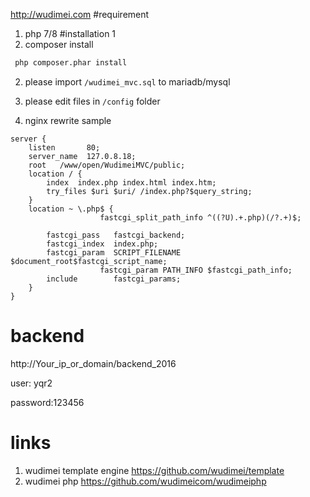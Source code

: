 http://wudimei.com
#requirement
1. php 7/8
#installation 1
1. composer install
```cmd
 php composer.phar install
```


2. please import `/wudimei_mvc.sql` to mariadb/mysql

3. please edit files in `/config` folder 
4. nginx rewrite sample
```nginx
server {
    listen       80;
    server_name  127.0.8.18;
    root   /www/open/WudimeiMVC/public;
    location / {
        index  index.php index.html index.htm;
        try_files $uri $uri/ /index.php?$query_string;
    }
    location ~ \.php$ {
                    fastcgi_split_path_info ^((?U).+.php)(/?.+)$;

        fastcgi_pass   fastcgi_backend;
        fastcgi_index  index.php;
        fastcgi_param  SCRIPT_FILENAME  $document_root$fastcgi_script_name;
                    fastcgi_param PATH_INFO $fastcgi_path_info;
        include        fastcgi_params;
    }
}
```

# backend
http://Your_ip_or_domain/backend_2016

user: yqr2 

password:123456

# links
1. wudimei template engine
https://github.com/wudimei/template
2. wudimei php
https://github.com/wudimeicom/wudimeiphp





